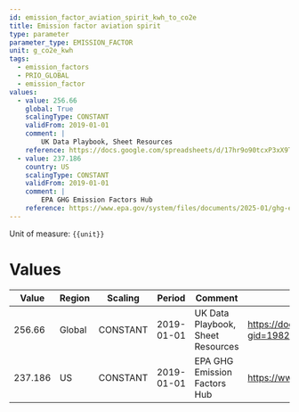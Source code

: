 ```yaml
---
id: emission_factor_aviation_spirit_kwh_to_co2e
title: Emission factor aviation spirit
type: parameter
parameter_type: EMISSION_FACTOR
unit: g_co2e_kwh
tags:
  - emission_factors
  - PRIO_GLOBAL
  - emission_factor
values:
  - value: 256.66
    global: True
    scalingType: CONSTANT
    validFrom: 2019-01-01
    comment: |
        UK Data Playbook, Sheet Resources
    reference: https://docs.google.com/spreadsheets/d/17hr9o90tcxP3xX9T000uWcXSrzm5b5D3UfPwcq7LzgA/edit?gid=1982830832#gid=1982830832
  - value: 237.186
    country: US
    scalingType: CONSTANT
    validFrom: 2019-01-01
    comment: |
        EPA GHG Emission Factors Hub
    reference: https://www.epa.gov/system/files/documents/2025-01/ghg-emission-factors-hub-2025.pdf
---
```



Unit of measure: `{{unit}}`


# Values


| Value | Region | Scaling | Period | Comment | Reference |
|-------|--------|---------|--------|---------|-----------|
| 256.66 | Global | CONSTANT | 2019-01-01 | UK Data Playbook, Sheet Resources | https://docs.google.com/spreadsheets/d/17hr9o90tcxP3xX9T000uWcXSrzm5b5D3UfPwcq7LzgA/edit?gid=1982830832#gid=1982830832 |
| 237.186 | US | CONSTANT | 2019-01-01 | EPA GHG Emission Factors Hub | https://www.epa.gov/system/files/documents/2025-01/ghg-emission-factors-hub-2025.pdf |



